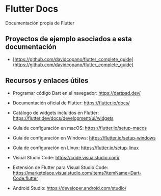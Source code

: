 # Flutter Docs

Documentación propia de Flutter

## Proyectos de ejemplo asociados a esta documentación

- [https://github.com/davidcopano/flutter_complete_guide](https://github.com/davidcopano/flutter_complete_guide)

## Recursos y enlaces útiles

- Programar código Dart en el navegador: https://dartpad.dev/

- Documentación oficial de Flutter: https://flutter.io/docs/

- Catálogo de widgets incluidos en Flutter: https://flutter.dev/docs/development/ui/widgets

- Guía de configuración en macOS: https://flutter.io/setup-macos

- Guía de configuración en Windows: https://flutter.io/setup-windows

- Guía de configuración en Linux: https://flutter.io/setup-linux

- Visual Studio Code: https://code.visualstudio.com/

- Extensión de Flutter para Visual Studio Code: https://marketplace.visualstudio.com/items?itemName=Dart-Code.flutter

- Android Studio: https://developer.android.com/studio/